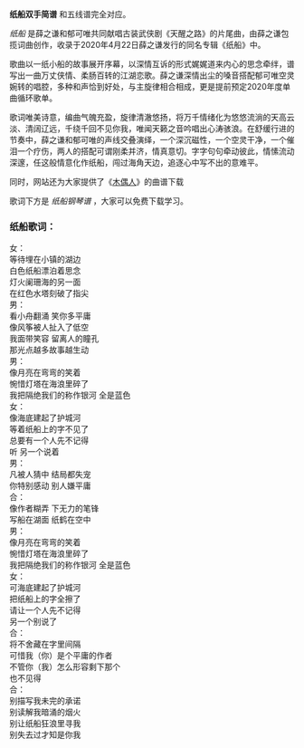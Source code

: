 

**纸船双手简谱** 和五线谱完全对应。

_纸船_ 是薛之谦和郁可唯共同献唱古装武侠剧《天醒之路》的片尾曲，由薛之谦包揽词曲创作，收录于2020年4月22日薛之谦发行的同名专辑《纸船》中。

歌曲以一纸小船的故事展开序幕，以深情互诉的形式娓娓道来内心的思念牵绊，谱写出一曲万丈侠情、柔肠百转的江湖恋歌。薛之谦深情出尘的嗓音搭配郁可唯空灵婉转的唱腔，多种和声恰到好处，与主旋律相合相成，更是提前预定2020年度单曲循环歌单。

歌词唯美诗意，编曲气魄充盈，旋律清澈悠扬，将万千情绪化为悠悠流淌的天高云淡、清阔辽远，千绕千回不见你我，唯闻天籁之音吟唱出心涛骇浪。在舒缓行进的节奏中，薛之谦和郁可唯的声线交叠演绎，一个深沉磁性，一个空灵干净，一个催泪一个疗伤，两人的搭配可谓刚柔并济，情真意切。字字句句牵动彼此，情愫流动深邃，任这般情意化作纸船，闯过海角天边，追逐心中写不出的意难平。

同时，网站还为大家提供了《[木偶人](Music-10545-木偶人-薛之谦.html "木偶人")》的曲谱下载

歌词下方是 _纸船钢琴谱_ ，大家可以免费下载学习。

### 纸船歌词：

女：  
等待埋在小镇的湖边  
白色纸船漂泊着思念  
灯火阑珊海的另一面  
在红色水塔刻破了指尖  
男：  
看小舟翻涌 笑你多平庸  
像风筝被人扯入了低空  
我面带笑容 留离人的瞳孔  
那光点越多故事越生动  
男：  
像月亮在弯弯的笑着  
惋惜灯塔在海浪里碎了  
我把隔绝我们的称作银河 全是蓝色  
女：  
像海底建起了护城河  
等着纸船上的字不见了  
总要有一个人先不记得  
听 另一个说着  
男：  
凡被人猜中 结局都失宠  
你特别感动 别人嫌平庸  
合：  
像作者糊弄 下无力的笔锋  
写船在湖面 纸鹤在空中  
男：  
像月亮在弯弯的笑着  
惋惜灯塔在海浪里碎了  
我把隔绝我们的称作银河 全是蓝色  
女：  
可海底建起了护城河  
把纸船上的字全擦了  
请让一个人先不记得  
另一个别说了  
合：  
将不舍藏在字里间隔  
可惜我（你）是个平庸的作者  
不管你（我）怎么形容剩下那个  
也不见得  
合：  
别描写我未完的承诺  
别读解我暗涌的烟火  
别让纸船狂浪里寻我  
别失去过才知是你我

